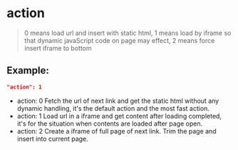 # action
>0 means load url and insert with static html, 1 means load by iframe so that dynamic javaScript code on page may effect, 2 means force insert iframe to bottom

Example:
--
```JSON
"action": 1
```

+ action: 0
Fetch the url of next link and get the static html without any dynamic handling, it's the default action and the most fast action.
+ action: 1
Load url in a iframe and get content after loading completed, it's for the situation when contents are loaded after page open.
+ action: 2
Create a iframe of full page of next link. Trim the page and insert into current page.
